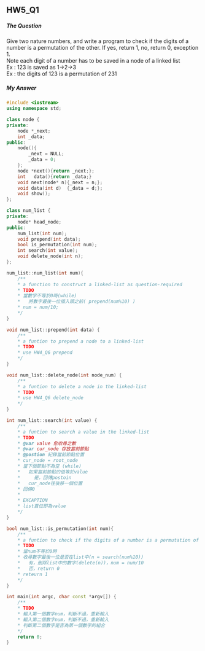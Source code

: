 ## HW5_Q1

##### The Question

Give two nature numbers, and write a program to check if the digits of a number is a permutation of the other. If yes, return 1, no, return 0, exception 1.  
Note each digit of a number has to be saved in a node of a linked list  
Ex : 123 is saved as 1->2->3  
Ex : the digits of 123 is a permutation of 231

##### My Answer

``` c++
#include <iostream>
using namespace std;

class node {
private:
    node *_next;
    int _data;
public:
    node(){
        _next = NULL;
        _data = 0;
    };
    node *next(){return _next;};
    int   data(){return _data;}
    void next(node* n){_next = n;};
    void data(int d)  {_data = d;};
    void show();
};

class num_list {
private:
    node* head_node;
public:
    num_list(int num);
    void prepend(int data);
    bool is_permutation(int num);
    int search(int value);
    void delete_node(int n);
};

num_list::num_list(int num){
    /**
    * a function to construct a linked-list as question-required
    * TODO
    * 當數字不等於0時(while)
    *   將數字最後一位插入頭之前( prepend(num%10) )
    * num = num/10;
    */
}

void num_list::prepend(int data) {
    /**
    * a funtion to prepend a node to a linked-list
    * TODO
    * use HW4_Q6 prepend
    */
}

void num_list::delete_node(int node_num) {
    /**
    * a funtion to delete a node in the linked-list
    * TODO
    * use HW4_Q6 delete_node
    */
}

int num_list::search(int value) {
    /**
    * a funtion to search a value in the linked-list
    * TODO
    * @var value 愈收尋之數
    * @var cur_node 存放當前節點
    * @postion 紀錄當前節點位置
    * cur_node = root_node
    * 當下個節點不為空 (while)
    *   如果當前節點的值等於value
    *     是，回傳postoin
    *   cur_node往後移一個位置
    * 回傳0
    *
    * EXCAPTION
    * list首位即為value
    */
}

bool num_list::is_permutation(int num){
    /**
    * a funtion to check if the digits of a number is a permutation of the linked-list
    * TODO
    * 當num不等於0時
    * 收尋數字最後一位是否在list中(n = search(num%10))
    *   有，刪除list中的數字(delete(n))，num = num/10
    *   否，return 0
    * reteurn 1
    */
}

int main(int argc, char const *argv[]) {
    /**
    * TODO
    * 輸入第一個數字num，判斷不過，重新輸入
    * 輸入第二個數字num，判斷不過，重新輸入
    * 判斷第二個數字是否為第一個數字的組合
    */
    return 0;
}

```
